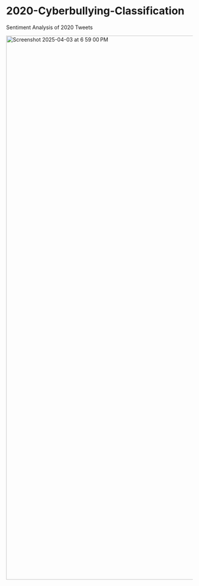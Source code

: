 # 2020-Cyberbullying-Classification
Sentiment Analysis of 2020 Tweets 


<img width="1469" alt="Screenshot 2025-04-03 at 6 59 00 PM" src="https://github.com/user-attachments/assets/b07f92be-2ae3-42be-95f9-51802b4a9fd7" />
